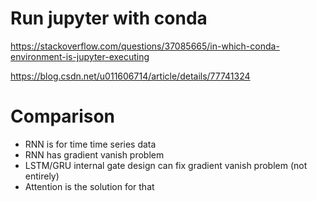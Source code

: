 # 

# Run jupyter with conda 
https://stackoverflow.com/questions/37085665/in-which-conda-environment-is-jupyter-executing

https://blog.csdn.net/u011606714/article/details/77741324

# Comparison  
* RNN is for time time series data
* RNN has gradient vanish problem
* LSTM/GRU internal gate design can fix gradient vanish problem (not entirely)
* Attention is the solution for that
